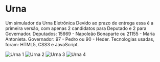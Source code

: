 # Urna
Um simulador da Urna Eletrônica
Devido ao prazo de entrega essa é a primeira versão, com apenas 2 candidatos para Deputado e 2 para Governador.
Deputados: 15669 - Napoleão Bonaparte ou 21155 - Maria Antonieta.
Governador: 97 - Pedro ou 90 - Heder.
Tecnologias usadas, foram: HTML5, CSS3 e JavaScript.

![Urna 1](https://user-images.githubusercontent.com/118136902/204066698-70da0bd4-919b-4b9a-b0f8-05f95803bd03.png)
![Urna 2](https://user-images.githubusercontent.com/118136902/204066707-52d88022-83b0-4ac7-9f23-04e086ec1eff.png)
![Urna 3](https://user-images.githubusercontent.com/118136902/204066711-5bec32be-6ce3-43a7-b746-acb356761945.png)
![Urna 4](https://user-images.githubusercontent.com/118136902/204066712-0b4ee9fb-92ca-4199-b5ce-9db972f311e5.png)
